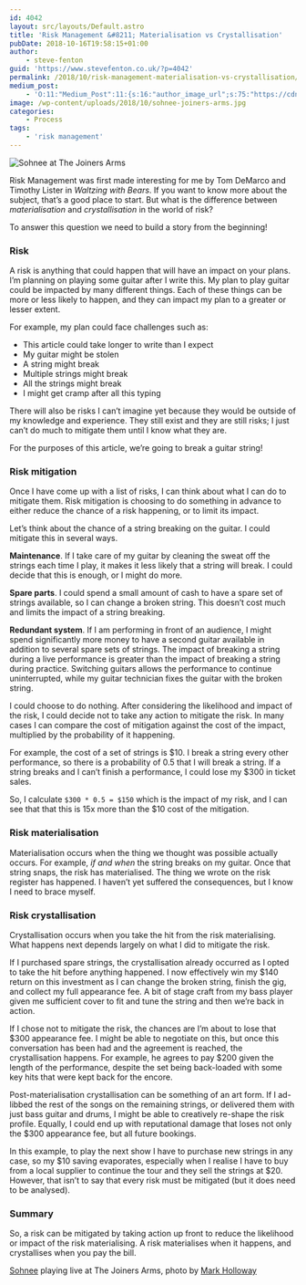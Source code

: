 ```yaml
---
id: 4042
layout: src/layouts/Default.astro
title: 'Risk Management &#8211; Materialisation vs Crystallisation'
pubDate: 2018-10-16T19:58:15+01:00
author:
    - steve-fenton
guid: 'https://www.stevefenton.co.uk/?p=4042'
permalink: /2018/10/risk-management-materialisation-vs-crystallisation/
medium_post:
    - 'O:11:"Medium_Post":11:{s:16:"author_image_url";s:75:"https://cdn-images-1.medium.com/fit/c/400/400/1*eXkhfEuF41g5W_xnc_ydLA.jpeg";s:10:"author_url";s:38:"https://medium.com/@steve.fenton.co.uk";s:11:"byline_name";N;s:12:"byline_email";N;s:10:"cross_link";s:3:"yes";s:2:"id";s:12:"6ba4d5bf84c8";s:21:"follower_notification";s:3:"yes";s:7:"license";s:19:"all-rights-reserved";s:14:"publication_id";s:2:"-1";s:6:"status";s:5:"draft";s:3:"url";s:51:"https://medium.com/@steve.fenton.co.uk/6ba4d5bf84c8";}'
image: /wp-content/uploads/2018/10/sohnee-joiners-arms.jpg
categories:
    - Process
tags:
    - 'risk management'
---
```


![Sohnee at The Joiners Arms](/wp-content/uploads/2018/10/sohnee-joiners-arms-1024x681.jpg)

Risk Management was first made interesting for me by Tom DeMarco and Timothy Lister in *Waltzing with Bears*. If you want to know more about the subject, that’s a good place to start. But what is the difference between *materialisation* and *crystallisation* in the world of risk?

To answer this question we need to build a story from the beginning!

### Risk

A risk is anything that could happen that will have an impact on your plans. I’m planning on playing some guitar after I write this. My plan to play guitar could be impacted by many different things. Each of these things can be more or less likely to happen, and they can impact my plan to a greater or lesser extent.

For example, my plan could face challenges such as:

- This article could take longer to write than I expect
- My guitar might be stolen
- A string might break
- Multiple strings might break
- All the strings might break
- I might get cramp after all this typing

There will also be risks I can’t imagine yet because they would be outside of my knowledge and experience. They still exist and they are still risks; I just can’t do much to mitigate them until I know what they are.

For the purposes of this article, we’re going to break a guitar string!

### Risk mitigation

Once I have come up with a list of risks, I can think about what I can do to mitigate them. Risk mitigation is choosing to do something in advance to either reduce the chance of a risk happening, or to limit its impact.

Let’s think about the chance of a string breaking on the guitar. I could mitigate this in several ways.

**Maintenance**. If I take care of my guitar by cleaning the sweat off the strings each time I play, it makes it less likely that a string will break. I could decide that this is enough, or I might do more.

**Spare parts**. I could spend a small amount of cash to have a spare set of strings available, so I can change a broken string. This doesn’t cost much and limits the impact of a string breaking.

**Redundant system**. If I am performing in front of an audience, I might spend significantly more money to have a second guitar available in addition to several spare sets of strings. The impact of breaking a string during a live performance is greater than the impact of breaking a string during practice. Switching guitars allows the performance to continue uninterrupted, while my guitar technician fixes the guitar with the broken string.

I could choose to do nothing. After considering the likelihood and impact of the risk, I could decide not to take any action to mitigate the risk. In many cases I can compare the cost of mitigation against the cost of the impact, multiplied by the probability of it happening.

For example, the cost of a set of strings is $10. I break a string every other performance, so there is a probability of 0.5 that I will break a string. If a string breaks and I can’t finish a performance, I could lose my $300 in ticket sales.

So, I calculate `$300 * 0.5 = $150` which is the impact of my risk, and I can see that that this is 15x more than the $10 cost of the mitigation.

### Risk materialisation

Materialisation occurs when the thing we thought was possible actually occurs. For example, *if and when* the string breaks on my guitar. Once that string snaps, the risk has materialised. The thing we wrote on the risk register has happened. I haven’t yet suffered the consequences, but I know I need to brace myself.

### Risk crystallisation

Crystallisation occurs when you take the hit from the risk materialising. What happens next depends largely on what I did to mitigate the risk.

If I purchased spare strings, the crystallisation already occurred as I opted to take the hit before anything happened. I now effectively win my $140 return on this investment as I can change the broken string, finish the gig, and collect my full appearance fee. A bit of stage craft from my bass player given me sufficient cover to fit and tune the string and then we’re back in action.

If I chose not to mitigate the risk, the chances are I’m about to lose that $300 appearance fee. I might be able to negotiate on this, but once this conversation has been had and the agreement is reached, the crystallisation happens. For example, he agrees to pay $200 given the length of the performance, despite the set being back-loaded with some key hits that were kept back for the encore.

Post-materialisation crystallisation can be something of an art form. If I ad-libbed the rest of the songs on the remaining strings, or delivered them with just bass guitar and drums, I might be able to creatively re-shape the risk profile. Equally, I could end up with reputational damage that loses not only the $300 appearance fee, but all future bookings.

In this example, to play the next show I have to purchase new strings in any case, so my $10 saving evaporates, especially when I realise I have to buy from a local supplier to continue the tour and they sell the strings at $20. However, that isn’t to say that every risk must be mitigated (but it does need to be analysed).

### Summary

So, a risk can be mitigated by taking action up front to reduce the likelihood or impact of the risk materialising. A risk materialises when it happens, and crystallises when you pay the bill.

[Sohnee](https://www.amazon.co.uk/Pictures-Angels-Explicit-Sohnee/dp/B008V4335Q/) playing live at The Joiners Arms, photo by [Mark Holloway](http://www.hollowayphotography.co.uk/)